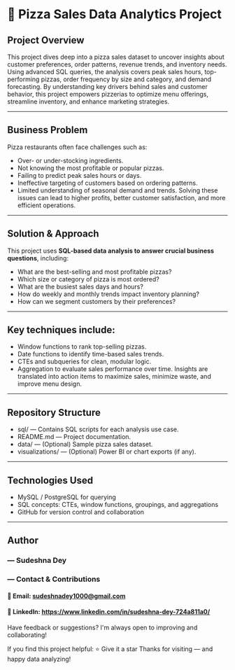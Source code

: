 # 🍕 Pizza Sales Data Analytics Project

## Project Overview

This project dives deep into a pizza sales dataset to uncover insights about customer preferences, order patterns, revenue trends, and inventory needs. Using advanced SQL queries, the analysis covers peak sales hours, top-performing pizzas, order frequency by size and category, and demand forecasting.
By understanding key drivers behind sales and customer behavior, this project empowers pizzerias to optimize menu offerings, streamline inventory, and enhance marketing strategies.

---
## Business Problem
Pizza restaurants often face challenges such as:

- Over- or under-stocking ingredients.
- Not knowing the most profitable or popular pizzas.
- Failing to predict peak sales hours or days.
- Ineffective targeting of customers based on ordering patterns.
- Limited understanding of seasonal demand and trends.
Solving these issues can lead to higher profits, better customer satisfaction, and more efficient operations.
---
## Solution & Approach
This project uses **SQL-based data analysis to answer crucial business questions**, including:

- What are the best-selling and most profitable pizzas?
- Which size or category of pizza is most ordered?
- What are the busiest sales days and hours?
- How do weekly and monthly trends impact inventory planning?
- How can we segment customers by their preferences?

---
## Key techniques include:

- Window functions to rank top-selling pizzas.
- Date functions to identify time-based sales trends.
- CTEs and subqueries for clean, modular logic.
- Aggregation to evaluate sales performance over time.
Insights are translated into action items to maximize sales, minimize waste, and improve menu design.
---
## Repository Structure
- sql/ — Contains SQL scripts for each analysis use case.
- README.md — Project documentation.
- data/ — (Optional) Sample pizza sales dataset.
- visualizations/ — (Optional) Power BI or chart exports (if any).
---
## Technologies Used
- MySQL / PostgreSQL for querying
- SQL concepts: CTEs, window functions, groupings, and aggregations
- GitHub for version control and collaboration
---

## Author
### — Sudeshna Dey
###  — Contact & Contributions

#### 📧 Email: sudeshnadey1000@gmail.com
#### 🔗 LinkedIn: https://www.linkedin.com/in/sudeshna-dey-724a811a0/
 Have feedback or suggestions? I'm always open to improving and collaborating!
 
If you find this project helpful:
⭐ Give it a star
Thanks for visiting — and happy data analyzing!


